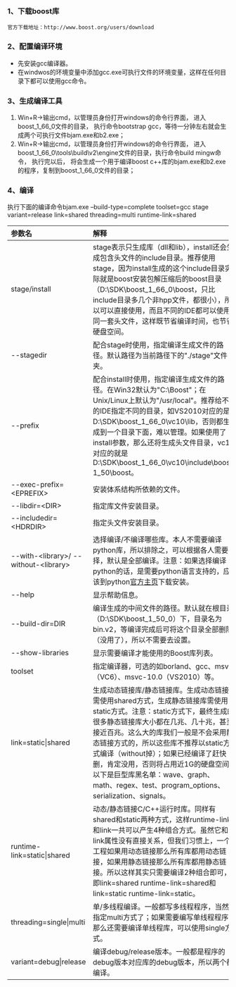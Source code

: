 ### 1、下载boost库

```
官方下载地址：http://www.boost.org/users/download
```

### 2、配置编译环境

* 先安装gcc编译器。
* 在windwos的环境变量中添加gcc.exe可执行文件的环境变量，这样在任何目录下都可以使用gcc命令。

### 3、生成编译工具

1. Win+R-&gt;输出cmd，以管理员身份打开windows的命令行界面， 进入boost\_1\_66\_0文件的目录， 执行命令bootstrap gcc，等待一分钟左右就会生成两个可执行文件bjam.exe和b2.exe；
2. Win+R-&gt;输出cmd，以管理员身份打开windows的命令行界面， 进入boost\_1\_66\_0\tools\build\v2\engine文件的目录，执行命令build mingw命令， 执行完以后， 将会生成一个用于编译boost c++库的bjam.exe和b2.exe的程序，复制到boost\_1\_66\_0文件的目录；

### 4、编译

执行下面的编译命令bjam.exe –build-type=complete toolset=gcc stage variant=release link=shared threading=multi runtime-link=shared

| 参数名 | 解释 |
| :--- | :--- |
| stage/install | stage表示只生成库（dll和lib），install还会生成包含头文件的include目录。推荐使用stage，因为install生成的这个include目录实际就是boost安装包解压缩后的boost目录（D:\SDK\boost\_1\_66\_0\boost，只比include目录多几个非hpp文件，都很小），所以可以直接使用，而且不同的IDE都可以使用同一套头文件，这样既节省编译时间，也节省硬盘空间。 |
| --stagedir | 配合stage时使用，指定编译生成文件的路径。默认路径为当前路径下的"./stage"文件夹。 |
| --prefix | 配合install时使用，指定编译生成文件的路径。在Win32默认为"C:\Boost"；在Unix/Linux上默认为"/usr/local"。推荐给不同的IDE指定不同的目录，如VS2010对应的是D:\SDK\boost\_1\_66\_0\vc10\lib，否则都生成到一个目录下面，难以管理。如果使用了install参数，那么还将生成头文件目录，vc10对应的就是D:\SDK\boost\_1\_66\_0\vc10\include\boost-1\_50\boost。 |
| --exec-prefix=&lt;EPREFIX&gt; | 安装体系结构所依赖的文件。 |
| --libdir=&lt;DIR&gt; | 指定库文件安装目录。 |
| --includedir=&lt;HDRDIR&gt; | 指定头文件安装目录。 |
| --with-&lt;library&gt;/ --without-&lt;library&gt; | 选择编译/不编译哪些库。本人不需要编译python库，所以排除之，可以根据各人需要选择，默认是全部编译。注意：如果选择编译python的话，是需要python语言支持的，应该到python[官方主页](http://www.python.org)下载安装。 |
| --help | 显示帮助信息。 |
| --build-dir=DIR | 编译生成的中间文件的路径。默认就在根目录（D:\SDK\boost\_1\_50\_0）下，目录名为bin.v2，等编译完成后可将这个目录全部删除（没用了），所以不需要去设置。 |
| --show-libraries | 显示需要编译才能使用的Boost库列表。 |
| toolset | 指定编译器，可选的如borland、gcc、msvc（VC6）、msvc-10.0（VS2010）等。 |
| link=static\|shared | 生成动态链接库/静态链接库。生成动态链接库需使用shared方式，生成静态链接库需使用static方式。注意：static方式下，最终生成的很多静态链接库大小都在几兆、几十兆，甚至接近百兆。这么大的库我们一般是不会采用静态链接方式的，所以这些库不推荐以static方式编译（without掉）；如果已经编译了赶快删，肯定没用，否则将占用近1G的硬盘空间。以下是巨型库黑名单：wave、graph、math、regex、test、program\_options、serialization、signals。 |
| runtime-link=static\|shared | 动态/静态链接C/C++运行时库。同样有shared和static两种方式，这样runtime-link和link一共可以产生4种组合方式。虽然它和link属性没有直接关系，但我们习惯上，一个工程如果用动态链接那么所有库都用动态链接，如果用静态链接那么所有库都用静态链接。所以这样其实只需要编译2种组合即可，即link=shared runtime-link=shared和link=static runtime-link=static。 |
| threading=single\|multi | 单/多线程编译。一般都写多线程程序，当然要指定multi方式了；如果需要编写单线程程序，那么还需要编译单线程库，可以使用single方式。 |
| variant=debug\|release | 编译debug/release版本。一般都是程序的debug版本对应库的debug版本，所以两个都编译。 |



